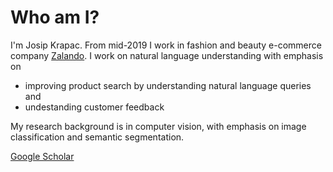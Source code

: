 # Who am I?

I'm Josip Krapac. From mid-2019 I work in fashion and beauty e-commerce company [Zalando](https://en.zalando.de). I work on natural language understanding with emphasis on 
* improving product search by understanding natural language queries and
* undestanding customer feedback

My research background is in computer vision, with emphasis on image classification and semantic segmentation.

[Google Scholar](https://scholar.google.com/citations?hl=en&user=XLT318kAAAAJ)
